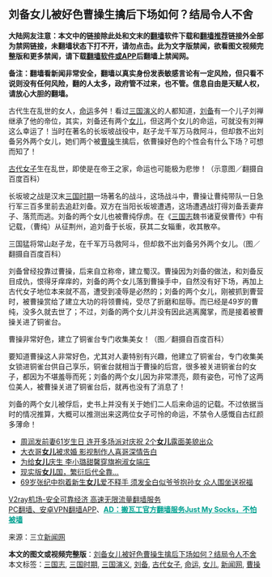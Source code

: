  <h2>刘备女儿被好色曹操生擒后下场如何？结局令人不舍</h2> <p class="notice"><b>大陆网友注意：本文中的链接除此处和文末的<a href="https://github.com/bannedbook/fanqiang" >翻墙</a>软件下载和<a href="https://github.com/killgcd/justmysocks/blob/master/README.md">翻墙推荐</a>链接外全部为禁网链接，未翻墙状态下打不开，请勿点击。此为文字版禁闻，欲看图文视频完整版和更多禁闻，请下载<a href="https://github.com/bannedbook/fanqiang">翻墙软件或APP</a>后翻墙上禁闻网。</p><p>备注：翻墙看新闻非常安全，翻墙以真实身份发表敏感言论有一定风险，但只看不说则没有任何风险，翻的人太多，政府管不过来，也不管。信息自由是天赋人权，请放心大胆的翻墙。</b></p>  <div class="entry"> <p>古代生在乱世的女人，<a href="https://www.bannedbook.org/bnews/tag/%e5%91%bd%e8%bf%90/" class="st_tag internal_tag" rel="tag" title="标签 命运 下的日志">命运</a>多舛！看过<a href="https://www.bannedbook.org/bnews/tag/%e4%b8%89%e5%9b%bd%e6%bc%94%e4%b9%89/" class="st_tag internal_tag" rel="tag" title="标签 三国演义 下的日志">三国演义</a>的人都知道，<a href="https://www.bannedbook.org/bnews/tag/%E5%88%98%E5%A4%87/" class="st_tag internal_tag" rel="tag" title="标签 刘备 下的日志">刘备</a>有一个儿子刘禅继承了他的帝位，其实，刘备还有两个<a href="https://www.bannedbook.org/bnews/tag/%e5%a5%b3%e5%84%bf/" class="st_tag internal_tag" rel="tag" title="标签 女儿 下的日志">女儿</a>，但这两个女儿的命运，可就没有刘禅这么幸运了！当时在著名的长坂坡战役中，赵子龙千军万马救阿斗，但却救不出刘备另外两个女儿，她们两个被<a href="https://www.bannedbook.org/bnews/tag/%e6%9b%b9%e6%93%8d/" class="st_tag internal_tag" rel="tag" title="标签 曹操 下的日志">曹操</a>生擒后，依曹操好色的个性会有什么下场？可想而知了！</p> <p></p> <p><a href="https://www.bannedbook.org/bnews/tag/%E5%8F%A4%E4%BB%A3%E5%A5%B3%E5%AD%90/" class="st_tag internal_tag" rel="tag" title="标签 古代女子 下的日志">古代女子</a>生在乱世，即使是在帝王之家，命运也可能极为悲惨！（示意图／翻摄自百度百科）</p> <p>长坂坡之战是汉末<a href="https://www.bannedbook.org/bnews/tag/%e4%b8%89%e5%9b%bd%e6%97%b6%e6%9c%9f/" class="st_tag internal_tag" rel="tag" title="标签 三国时期 下的日志">三国时期</a>一场著名的战斗，这场战斗中，曹操让曹纯带队一日急行军三百多里前去追赶刘备。双方在当阳长坂坡遭遇，这场遭遇战打得刘备丢妻弃子、落荒而逃。刘备的两个女儿也被曹纯俘虏。在《<a href="https://www.bannedbook.org/bnews/tag/%E4%B8%89%E5%9B%BD%E5%BF%97/" class="st_tag internal_tag" rel="tag" title="标签 三国志 下的日志">三国志</a>魏书诸夏侯曹传》中有记载，（曹纯）从征荆州，追刘备于长坂，获其二女辎重，收其散卒。</p>  <p></p> <p>三国猛将常山赵子龙，在千军万马救阿斗，但却救不出刘备另外两个女儿。（图／翻摄自百度百科）</p> <p>刘备曾经投靠过曹操，后来自立称帝，建立蜀汉。曹操因为刘备的做法，和刘备反目成仇，恨得牙痒痒的，刘备的两个女儿落到曹操手中，自然没有好下场，再加上古代女子地位本来就不高，遭受到凌辱是必然的；刘备的两个女儿，刚被抓到曹营时，被曹操赏给了建立大功的将领曹纯，受尽了折磨和屈辱。而已经是49岁的曹纯，没多久就去世了；不过，刘备的两个女儿并没有因此逃离魔掌，而是接着被曹操关进了铜雀台。</p> <p></p>  <p>曹操非常好色，建立了铜雀台专门收集美女！（图／翻摄自百度百科）</p> <p>要知道曹操这人非常好色，尤其对人妻特别有兴趣，他建立了铜雀台，专门收集美女锁进铜雀台供自己享乐，铜雀台就相当于曹操的后宫，很多被关进铜雀台的女子，都因为不堪羞辱而死；刘备的两个女儿因为非常漂亮，颇有姿色，可怜了这两位美人，被曹操关进了铜雀台后，就再也没有了消息了！</p> <p>刘备的两个女儿被俘后，史书上并没有关于她们二人后来命运的记载。不过依据当时的情况推算，大概可以推测出来这两位女子可怜的命运，不禁令人感慨自古红颜多薄命！</p> <ul class='op-related-articles' title='相关阅读'> <li><a href='https://www.bannedbook.org/bnews/yule/20201024/1419414.html' target='_blank'>周润发前妻61岁生日 连开多场派对庆祝 2个<b>女儿</b>露面美貌出众</a></li> <li><a href='https://www.bannedbook.org/bnews/yule/20201024/1419380.html' target='_blank'>大衣哥<b>女儿</b>被求婚 影视制作人喜哥深情告白</a></li> <li><a href='https://www.bannedbook.org/bnews/yule/20201024/1419349.html' target='_blank'>为给<b>女儿</b>庆生 李小璐甜馨穿旗袍淑女端庄</a></li> <li><a href='https://www.bannedbook.org/bnews/funmedia/20201023/1418837.html' target='_blank'>现实版<b>女儿</b>国，繁衍后代全靠...</a></li> <li><a href='https://www.bannedbook.org/bnews/yule/20201023/1418667.html' target='_blank'>69岁张纪中抱着新生<b>女儿</b>爱不释手 须发全白似爷爷抱孙女 众人围坐送祝福</a></li> </ul> <p class="texttj"> <a href="https://www.bannedbook.org/forum23/topic22702.html" target="_blank">V2ray机场-安全可靠经济 高速无限流量翻墙服务</a><br/> <a href="https://github.com/bannedbook/fanqiang/wiki/%E7%A6%81%E9%97%BB%E7%BD%91%E5%AE%89%E5%8D%93%E7%BF%BB%E5%A2%99%E6%96%B0%E9%97%BBAPP" target="_blank">PC翻墙、安卓VPN翻墙APP</a>、<span onclick="window.open('https://github.com/killgcd/justmysocks/blob/master/README.md')" style="font-weight:bold;color:#00A191;cursor:pointer;text-decoration:underline;outline:none">AD：搬瓦工官方翻墙服务Just My Socks，不怕被墙</span></p><p> 来源：三立<span class='wp_keywordlink_affiliate'><a href="https://www.bannedbook.org/" title="新闻网">新闻网</a></span> </p> <a name='sharetosocial'></a>       <div><b>本文的图文或视频完整版</b>：<a href='https://www.bannedbook.org/bnews/lifebaike/20201025/1419843.html'>刘备女儿被好色曹操生擒后下场如何？结局令人不舍</a></div>  </div><!--END ENTRY--> <div class="postfooter"> <div>本文标签：<a href="https://www.bannedbook.org/bnews/tag/%E4%B8%89%E5%9B%BD%E5%BF%97/" rel="tag">三国志</a>, <a href="https://www.bannedbook.org/bnews/tag/%e4%b8%89%e5%9b%bd%e6%97%b6%e6%9c%9f/" rel="tag">三国时期</a>, <a href="https://www.bannedbook.org/bnews/tag/%e4%b8%89%e5%9b%bd%e6%bc%94%e4%b9%89/" rel="tag">三国演义</a>, <a href="https://www.bannedbook.org/bnews/tag/%E5%88%98%E5%A4%87/" rel="tag">刘备</a>, <a href="https://www.bannedbook.org/bnews/tag/%E5%8F%A4%E4%BB%A3%E5%A5%B3%E5%AD%90/" rel="tag">古代女子</a>, <a href="https://www.bannedbook.org/bnews/tag/%e5%91%bd%e8%bf%90/" rel="tag">命运</a>, <a href="https://www.bannedbook.org/bnews/tag/%e5%a5%b3%e5%84%bf/" rel="tag">女儿</a>, <a href="https://www.bannedbook.org/bnews/tag/%E6%96%B0%E9%97%BB%E7%BD%91/" rel="tag">新闻网</a>, <a href="https://www.bannedbook.org/bnews/tag/%e6%9b%b9%e6%93%8d/" rel="tag">曹操</a></div>  </div><!--END POSTFOOTER--> 